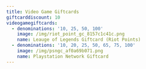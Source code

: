 ```yaml
---
title: Video Game Giftcards
giftcarddiscount: 10
videogamegiftcards:
  - denominations: '10, 25, 50, 100'
    image: /img/riot_point_gc_8157c1c41c.png
    name: Leauge of Legends Giftcard (Riot Points)
  - denominations: '10, 20, 25, 50, 65, 75, 100'
    image: /img/psngc_af0a69b071.png
    name: Playstation Network Giftcard
---
```


